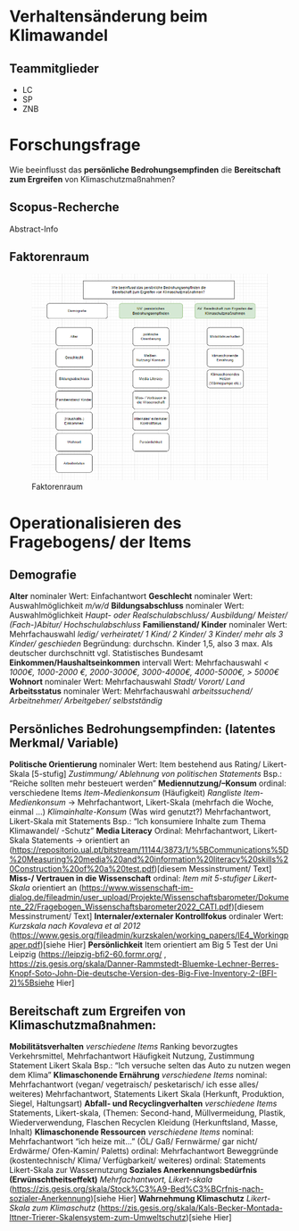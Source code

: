 # Verhaltensänderung beim Klimawandel

## Teammitglieder

-   LC
-   SP
-   ZNB

# Forschungsfrage

Wie beeinflusst das **persönliche Bedrohungsempfinden** die
**Bereitschaft zum Ergreifen** von Klimaschutzmaßnahmen?

## Scopus-Recherche

Abstract-Info

## Faktorenraum

<figure>
<img src="README_files/figure-markdown_strict/Faktorenraum3.png"
alt="Faktorenraum" />
<figcaption aria-hidden="true">Faktorenraum</figcaption>
</figure>

# Operationalisieren des Fragebogens/ der Items

## Demografie

**Alter** nominaler Wert: Einfachantwort **Geschlecht** nominaler Wert:
Auswahlmöglichkeit *m/w/d* **Bildungsabschluss** nominaler Wert:
Auswahlmöglichkeit *Haupt- oder Realschulabschluss/ Ausbildung/ Meister/
(Fach-)Abitur/ Hochschulabschluss* **Familienstand/ Kinder** nominaler
Wert: Mehrfachauswahl *ledig/ verheiratet/ 1 Kind/ 2 Kinder/ 3 Kinder/
mehr als 3 Kinder/ geschieden* Begründung: durchschn. Kinder 1,5, also 3
max. Als deutscher durchschnitt vgl. Statistisches Bundesamt
**Einkommen/Haushaltseinkommen** intervall Wert: Mehrfachauswahl *&lt;
1000€, 1000-2000 €, 2000-3000€, 3000-4000€, 4000-5000€, &gt; 5000€*
**Wohnort** nominaler Wert: Mehrfachauswahl *Stadt/ Vorort/ Land*
**Arbeitsstatus** nominaler Wert: Mehrfachauswahl *arbeitssuchend/
Arbeitnehmer/ Arbeitgeber/ selbstständig*

## Persönliches Bedrohungsempfinden: (latentes Merkmal/ Variable)

**Politische Orientierung** nominaler Wert: Item bestehend aus Rating/
Likert-Skala \[5-stufig\] *Zustimmung/ Ablehnung von politischen
Statements* Bsp.: “Reiche sollten mehr besteuert werden”
**Mediennutzung/–Konsum** ordinal: verschiedene Items
*Item-Medienkonsum* (Häufigkeit) *Rangliste Item-Medienkonsum* -&gt;
Mehrfachantwort, Likert-Skala (mehrfach die Woche, einmal …)
*Klimainhalte-Konsum* (Was wird genutzt?) Mehrfachantwort, Likert-Skala
mit Statements Bsp.: “Ich konsumiere Inhalte zum Thema Klimawandel/
-Schutz” **Media Literacy** Ordinal: Mehrfachantwort, Likert-Skala
Statements -&gt; orientiert an
(<https://repositorio.ual.pt/bitstream/11144/3873/1/%5BCommunications%5D%20Measuring%20media%20and%20information%20literacy%20skills%20Construction%20of%20a%20test.pdf>)\[diesem
Messinstrument/ Text\] **Miss-/ Vertrauen in die Wissenschaft** ordinal:
*Item mit 5-stufiger Likert-Skala* orientiert an
(<https://www.wissenschaft-im-dialog.de/fileadmin/user_upload/Projekte/Wissenschaftsbarometer/Dokumente_22/Fragebogen_Wissenschaftsbarometer2022_CATI.pdf>)\[diesem
Messinstrument/ Text\] **Internaler/externaler Kontrollfokus** ordinaler
Wert: *Kurzskala nach Kovaleva et al 2012*
(<https://www.gesis.org/fileadmin/kurzskalen/working_papers/IE4_Workingpaper.pdf>)\[siehe
Hier\] **Persönlichkeit** Item orientiert am Big 5 Test der Uni Leipzig
(<https://leipzig-bfi2-60.formr.org/> ,
<https://zis.gesis.org/skala/Danner-Rammstedt-Bluemke-Lechner-Berres-Knopf-Soto-John-Die-deutsche-Version-des-Big-Five-Inventory-2-(BFI-2)%5Bsiehe>
Hier\]

## Bereitschaft zum Ergreifen von Klimaschutzmaßnahmen:

**Mobilitätsverhalten** *verschiedene Items* Ranking bevorzugtes
Verkehrsmittel, Mehrfachantwort Häufigkeit Nutzung, Zustimmung Statement
Likert Skala Bsp.: “Ich versuche selten das Auto zu nutzen wegen dem
Klima” **Klimaschonende Ernährung** *verschiedene Items* nominal:
Mehrfachantwort (vegan/ vegetraisch/ pesketarisch/ ich esse alles/
weiteres) Mehrfachantwort, Statements Likert Skala (Herkunft,
Produktion, Siegel, Haltungsart) **Abfall- und Recyclingverhalten**
*verschiedene Items* Statements, Likert-skala, (Themen: Second-hand,
Müllvermeidung, Plastik, Wiederverwendung, Flaschen Recyclen Kleidung
(Herkunftsland, Masse, Inhalt) **Klimaschonende Ressourcen**
*verschiedene Items* nominal: Mehrfachantwort “ich heize mit…” (ÖL/ Gaß/
Fernwärme/ gar nicht/ Erdwärme/ Ofen-Kamin/ Paletts) ordinal:
Mehrfachantwort Beweggründe (kostentechnisch/ Klima/ Verfügbarkeit/
weiteres) ordinal: Statements Likert-Skala zur Wassernutzung **Soziales
Anerkennungsbedürfnis (Erwünschtheitseffekt)** *Mehrfachantwort,
Likert-skala*
(<https://zis.gesis.org/skala/Stock%C3%A9-Bed%C3%BCrfnis-nach-sozialer-Anerkennung>)\[siehe
Hier\] **Wahrnehmung Klimaschutz** *Likert-Skala zum Klimaschutz*
(<https://zis.gesis.org/skala/Kals-Becker-Montada-Ittner-Trierer-Skalensystem-zum-Umweltschutz>)\[siehe
Hier\]
